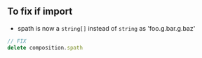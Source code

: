 ## To fix if import

- spath is now a `string[]` instead of `string` as 'foo.g.bar.g.baz'

```ts
// FIX
delete composition.spath
```
